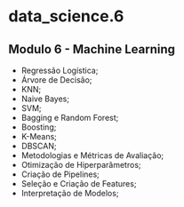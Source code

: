 # data_science.6
## Modulo 6 - Machine Learning
- Regressão Logística;
- Árvore de Decisão;
- KNN;
- Naive Bayes;
- SVM;
- Bagging e Random Forest;
- Boosting;
- K-Means;
- DBSCAN;
- Metodologias e Métricas de Avaliação;
- Otimização de Hiperparâmetros;
- Criação de Pipelines;
- Seleção e Criação de Features;
- Interpretação de Modelos;
